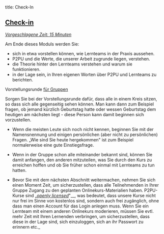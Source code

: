 title: Check-In

## [Check-in](https://learningcircles.p2pu.org/en/studygroup/create/?course_id=480)

[_Vorgeschlagene Zeit: 15 Minuten_](https://learningcircles.p2pu.org/en/studygroup/create/?course_id=480)

Am Ende dieses Moduls werden Sie:

- sich in etwa vorstellen können, wie Lernteams in der Praxis aussehen.
- P2PU und die Werte, die unserer Arbeit zugrunde liegen, verstehen.
- die Theorie hinter den Lernteams verstehen und warum sie funktionieren.
- in der Lage sein, in Ihren eigenen Worten über P2PU und Lernteams zu berichten.

Vorstellungsrunde [für Gruppen](https://learningcircles.p2pu.org/en/studygroup/create/?course_id=480)

Sorgen Sie bei der Vorstellungsrunde dafür, dass alle in einem Kreis sitzen, so dass sich alle gegenseitig sehen können. Man kann dann zum Beispiel fragen, ob jemand kürzlich Geburtstag hatte oder wessen Geburtstag dem heutigen am nächsten liegt - diese Person kann damit beginnen sich vorzustellen.

- Wenn die meisten Leute sich noch nicht kennen, beginnen Sie mit der Namensnennung und einigen persönlichen (aber nicht zu persönlichen) Fragen. „Wie sind Sie heute hergekommen&quot; ist zum Beispiel normalerweise eine gute Einstiegsfrage.
- Wenn in der Gruppe schon alle miteinander bekannt sind, können Sie damit anfangen, den anderen mitzuteilen, was Sie durch den Kurs zu erreichen hoffen und ob Sie früher schon einmal mit Lernteams zu tun hatten.

- Bevor Sie mit dem nächsten Abschnitt weitermachen, nehmen Sie sich einen Moment Zeit, um sicherzustellen, dass alle Teilnehmenden in Ihrer Gruppe Zugang zu den geplanten Onlinekurs-Materialien haben. P2PU-Kurse sind „_[_openly licensed_](https://en.wikipedia.org/wiki/Comparison_of_free_and_open-source_software_licenses)_&quot;__, was bedeutet, dass unsere Kurse nicht nur frei im Sinne von kostenlos sind, sondern auch frei zugänglich, ohne dass man einen Account für das Login anlegen muss. Wenn Sie ein Lernteam mit einem anderen Onlinekurs moderieren, müssen Sie evtl. mehr Zeit mit Ihren Lernenden verbringen, um sicherzustellen, dass diese in der Lage sind, sich einzuloggen, sich an ihr Passwort zu erinnern etc._
